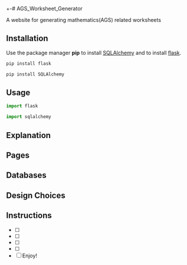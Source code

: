 +-# AGS_Worksheet_Generator

A website for generating mathematics(AGS) related worksheets

## Installation

Use the package manager **pip** to install [SQLAlchemy](https://pypi.org/project/SQLAlchemy/) and to install [flask](https://pypi.org/project/Flask/).

```bash
pip install flask
```
```bash
pip install SQLAlchemy
```

## Usage

```python
import flask

import sqlalchemy

```

## Explanation


## Pages


## Databases


## Design Choices




## Instructions
- [ ] 
- [ ] 
- [ ] 
- [ ] 
- [ ] Enjoy!
